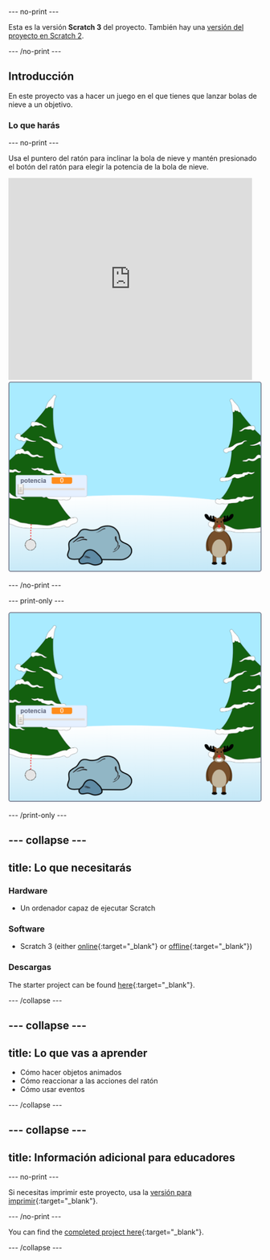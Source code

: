 --- no-print ---

Esta es la versión **Scratch 3** del proyecto. También hay una [versión del proyecto en Scratch 2](https://projects.raspberrypi.org/en/projects/snowball-fight-scratch2).

--- /no-print ---

## Introducción

En este proyecto vas a hacer un juego en el que tienes que lanzar bolas de nieve a un objetivo.

### Lo que harás

--- no-print ---

Usa el puntero del ratón para inclinar la bola de nieve y mantén presionado el botón del ratón para elegir la potencia de la bola de nieve.

<div class="scratch-preview">
  <iframe allowtransparency="true" width="485" height="402" src="https://scratch.mit.edu/projects/embed/302159331/?autostart=true" frameborder="0" scrolling="no"></iframe>
  <img src="images/snow-final.png">
</div>

--- /no-print ---

--- print-only ---

![proyecto completo](images/snow-final.png)

--- /print-only ---

--- collapse ---
---
title: Lo que necesitarás
---

### Hardware

+ Un ordenador capaz de ejecutar Scratch

### Software

+ Scratch 3 (either [online](https://rpf.io/scratchon){:target="_blank"} or [offline](https://rpf.io/scratchoff){:target="_blank"})

### Descargas

The starter project can be found [here](https://rpf.io/p/en/snowball-fight-go){:target="_blank"}.

--- /collapse ---

--- collapse ---
---
title: Lo que vas a aprender
---

- Cómo hacer objetos animados
- Cómo reaccionar a las acciones del ratón
- Cómo usar eventos

--- /collapse ---

--- collapse ---
---
title: Información adicional para educadores
---

--- no-print ---

Si necesitas imprimir este proyecto, usa la [versión para imprimir](https://projects.raspberrypi.org/en/projects/snowball-fight/print){:target="_blank"}.

--- /no-print ---

You can find the [completed project here](https://rpf.io/p/en/snowball-fight-get){:target="_blank"}.

--- /collapse ---

